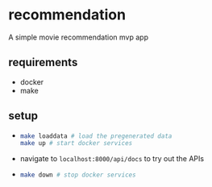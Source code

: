 # recommendation

A simple movie recommendation mvp app

## requirements
- docker
- make

## setup
-   ```bash
    make loaddata # load the pregenerated data
    make up # start docker services
    ```

- navigate to `localhost:8000/api/docs` to try out the APIs

-   ```bash
    make down # stop docker services
    ```

